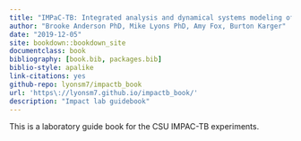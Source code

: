 ```yaml
--- 
title: "IMPaC-TB: Integrated analysis and dynamical systems modeling of experimental TB immunology data"
author: "Brooke Anderson PhD, Mike Lyons PhD, Amy Fox, Burton Karger"
date: "2019-12-05"
site: bookdown::bookdown_site
documentclass: book
bibliography: [book.bib, packages.bib]
biblio-style: apalike
link-citations: yes
github-repo: lyonsm7/impactb_book
url: 'https\://lyonsm7.github.io/impactb_book/'
description: "Impact lab guidebook"
---
```



This is a laboratory guide book for the CSU IMPAC-TB experiments.


